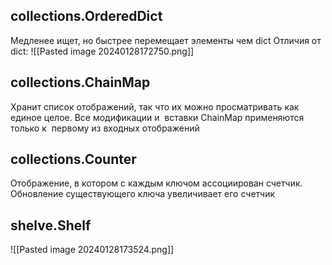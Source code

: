 ## **collections.OrderedDict**
Медленее ищет, но быстрее перемещает элементы чем dict
Отличия от dict:
![[Pasted image 20240128172750.png]]

## **collections.ChainMap**
Хранит список отображений, так что их можно просматривать как единое целое.
Все модификации и  вставки ChainMap применяются только к  первому из входных отображений

## **collections.Counter**
Отображение, в котором с каждым ключом ассоциирован счетчик. Обновление существующего ключа увеличивает его счетчик

## **shelve.Shelf**
![[Pasted image 20240128173524.png]]
